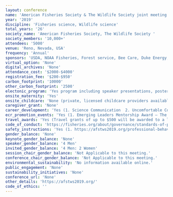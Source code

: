 ```yaml
---
layout: conference 
name: 'American Fisheries Society & The Wildlife Society joint meeting'
year: '2019'
discipline: 'Fisheries science, Wildlife science'
total_years: '26'
society_name: 'American Fisheries Society, The Wildlife Society '
society_members: '10,000+'
attendees: '5000'
venue: 'Reno, Nevada, USA'
frequency: 'Annual'
sponsors: 'USDA, NOAA Fisheries, Forest service, Bee Care, Duke Energy, American Public University, Tervis,College of Science University of Nevada, Avian Power Line, Wild Sheep Foundation '
virtual_option: 'None'
digital_archives: 'None'
attendance_cost: '$2000-$4000'
registration_fee: '$200-$950'
carbon_footprint: '10000'
other_carbon_footprint: '2500'
electonic_program: 'Yes program including speaker presentations, posters and abstract book is onlie in html format and as an App.'
onsite_maternity: 'Yes'
onsite_childcare: 'None (private, licensed childcare providers available nearby)'
caregiver_grant: 'None'
career_development: 'Yes (1. Science Communication  2. Uncomfortable Conversations: Engaging Diverse Communities 3. Challenges of Balancing Stakeholder Engagement and Scientific Decision-making to Inform Wildlife Policy 4. From Grassroots to Mainstream: How Informed Advocacy and Social Branding Can Drive Conservation of Fish and Wildlife  5. Beyond the Publication: Science Communication Strategies to Increase the Impact of Your Research 6. Integrating Advanced Technologies to Improve Data Quality and Reduce Bias in Fisheries and Wildlife Population Research and Management  7. Navigating the Path to Professional Success  8. Ready, Set, Hire: Information to Help You Succeed in Your Career Search  9. Women of Wildlife Work/Life Balance – Does It Really Exist? 10. Diversity and Inclusion: Leveraging Actions Through Collaboration 11. Professional Ethics & Advocacy 12. The Art of Communicating Cool Science, New Discoveries, and Policy Decisions in the Age of Twitter)'
ecr_promotion_events: 'Yes (1. Emerging Leaders Mentorship Award – The AFS Emerging Leaders Mentorship Award Program was established to develop future leaders of the Society, and the fisheries profession as a whole, by providing selected candidates an opportunity to participate for one year in activities of the AFS Governing Board.  2. J. Frances Allen Scholarship Award – The scholarship fund was established with the intent of encouraging women to become fisheries professionals. The qualified applicant must be a female Ph.D. student conducting aquatic research in line with AFS objectives and be an AFS member as of December 31, 2019. This Award is administered by the AFS Equal Opportunities Section.  3. The Steven Berkeley Marine Conservation Fellowship– The fellowship comprises a competitively based $10,000 award to a graduate student actively engaged in thesis research relevant to marine conservation; a focus on fisheries issues is not required. This Award is administered by the AFS Marine Fisheries Section.)'
travel_awards: 'Yes (Travel grants of up to $500 will be awarded to a limited number of students who are graduate or postdoctoral trainees: Equal Opportunities Section Travel Award– The AFS Equal Opportunities Section is leading an effort to increase participation in the Society by graduate and undergraduate students from historically underrepresented groups in the fisheries field. The John E. Skinner Memorial Fund – The fund provides monetary travel awards for deserving graduate students or exceptional undergraduate students to attend the AFS annual meeting. Any student who is active in fisheries or related aquatic disciplines is eligible to apply. This Award is administered by the AFS Education Section. Retired Members Travel Award – This travel award was established to encourage and enable retired members of the Society to attend Annual Meetings, particularly those members who might play a more active role in the meeting.)'
code_of_conduct: 'https://fisheries.org/about/governance/standards-of-professional-conduct/'
safety_instructions: 'Yes (1. https://afstws2019.org/professional-behavior/  2. http://afstws2019.org/wp-content/uploads/2019/05/Attachment-G-AFS-Meetings-Code-of-Conduct.1-22-2019_Version-Approved-by-Mgt-Comm_Final-1.pdf)'
gender_balance: 'None'
keynote_gender_balance: 'None'
speaker_gender_balance: '4 Men'
invited_gender_balance: '4 Men: 2 Women'
session_chair_gender_balance: 'Not Applicable to this meeting.'
conference_chair_gender_balance: 'Not Applicable to this meeting.'
environmental_sustainability: 'No information available online.'
public_engagement: 'None'
sustainability_initiatives: 'None'
conference_url: 'None'
other_details: 'https://afstws2019.org/'
code_of_ethics: ''
---
```

